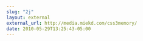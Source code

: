 ```yaml
---
slug: "2j"
layout: external
external_url: http://media.miekd.com/css3memory/
date: 2010-05-29T13:25:43-05:00
---
```

